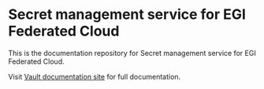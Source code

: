 # Secret management service for EGI Federated Cloud

This is the documentation repository for Secret management service  for EGI Federated Cloud.

Visit [Vault documentation site](https://vault-doc.fedcloud.eu) for full documentation.
